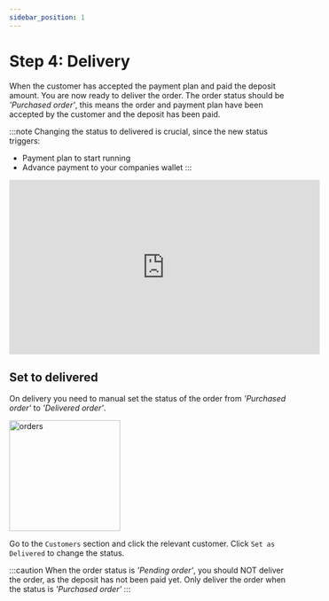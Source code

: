 ```yaml
---
sidebar_position: 1
---
```


# Step 4: Delivery

When the customer has accepted the payment plan and paid the deposit amount. You are now ready to deliver the order. The order status should be *'Purchased order'*, this means the order and payment plan have been accepted by the customer and the deposit has been paid.

:::note
Changing the status to delivered is crucial, since the new status triggers:
- Payment plan to start running
- Advance payment to your companies wallet
:::

<iframe width="560" height="315" src="https://www.youtube.com/embed/SU5nQATfhvc" title="YouTube video player" frameborder="0" allow="accelerometer; autoplay; clipboard-write; encrypted-media; gyroscope; picture-in-picture; fullscreen"></iframe>

## Set to delivered
On delivery you need to manual set the status of the order from *'Purchased order'* to *'Delivered order'*. 

<img src="/ordering/setdelivered.png" alt="orders" width="200"/>

Go to the `Customers` section and click the relevant customer. Click `Set as Delivered` to change the status. 

:::caution
When the order status is *'Pending order'*, you should NOT deliver the order, as the deposit has not been paid yet. Only deliver the order when the status is *'Purchased order'* 
:::